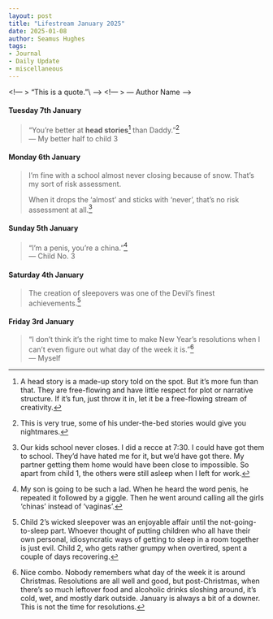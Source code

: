 ```yaml
---
layout: post
title: "Lifestream January 2025"
date: 2025-01-08
author: Seamus Hughes
tags:
- Journal
- Daily Update
- miscellaneous 
---
```

 
<!— > “This is a quote.”\ —>
<!— > — Author Name —>

#### Tuesday 7th January 

> “You’re better at **head stories**[^6] than Daddy.”[^5]\
> — My better half to child 3

#### Monday 6th January

> I’m fine with a school almost never closing because of snow. That’s my sort of risk assessment. 
> 
> When it drops the ‘almost’ and sticks with ‘never’, that’s no risk assessment at all.[^4]

#### Sunday 5th January 

> “I’m a penis, you’re a china.”[^3]\
> — Child No. 3

#### Saturday 4th January 

> The creation of sleepovers was one of the Devil’s finest achievements.[^2]

#### Friday 3rd January 

> “I don’t think it’s the right time to make New Year’s resolutions when I can’t even figure out what day of the week it is.”[^1] \
> — Myself

[^6]: A head story is a made-up story told on the spot. But it’s more fun than that. They are free-flowing and have little respect for plot or narrative structure. If it’s fun, just throw it in, let it be a free-flowing stream of creativity.

[^5]: This is very true, some of his under-the-bed stories would give you nightmares.

[^4]: Our kids school never closes. I did a recce at 7:30. I could have got them to school. They’d have hated me for it, but we’d have got there. My partner getting them home would have been close to impossible. So apart from child 1, the others were still asleep when I left for work.

[^3]: My son is going to be such a lad. When he heard the word penis, he repeated it followed by a giggle. Then he went around calling all the girls ‘chinas’ instead of ‘vaginas’.

[^2]: Child 2’s wicked sleepover was an enjoyable affair until the not-going-to-sleep part. Whoever thought of putting children who all have their own personal, idiosyncratic ways of getting to sleep in a room together is just evil. Child 2, who gets rather grumpy when overtired, spent a couple of days recovering.

[^1]: Nice combo. Nobody remembers what day of the week it is around Christmas. Resolutions are all well and good, but post-Christmas, when there’s so much leftover food and alcoholic drinks sloshing around, it’s cold, wet, and mostly dark outside. January is always a bit of a downer. This is not the time for resolutions.